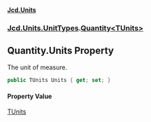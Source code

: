 #### [Jcd.Units](index.md 'index')
### [Jcd.Units.UnitTypes](Jcd.Units.UnitTypes.md 'Jcd.Units.UnitTypes').[Quantity&lt;TUnits&gt;](Jcd.Units.UnitTypes.Quantity_TUnits_.md 'Jcd.Units.UnitTypes.Quantity<TUnits>')

## Quantity<TUnits>.Units Property

The unit of measure.

```csharp
public TUnits Units { get; set; }
```

#### Property Value
[TUnits](Jcd.Units.UnitTypes.Quantity_TUnits_.md#Jcd.Units.UnitTypes.Quantity_TUnits_.TUnits 'Jcd.Units.UnitTypes.Quantity<TUnits>.TUnits')